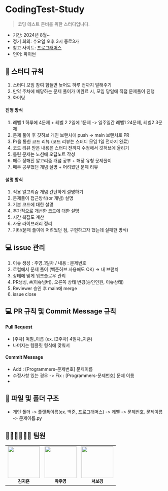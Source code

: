 # CodingTest-Study

> 코딩 테스트 준비를 위한 스터디입니다.

- 기간: 2024년 8월~
- 정기 회의: 수요일 오후 3시 종로3가
- 참고 사이트: [프로그래머스](https://programmers.co.kr/learn/challenges)
- 언어: 파이썬

## 📜 스터디 규칙
1. 스터디 모임 참여 힘들면 늦어도 하루 전까지 말해주기
2. 만약 주차에 해당하는 문제 풀이가 미완료 시, 모임 당일에 직접 문제풀이 진행
3. 화이팅

#### 진행 방식
1. 레벨 1 하루에 4문제 + 레벨 2 2일에 1문제 -> 일주일간 레벨1 24문제, 레벨2 3문제
2. 문제 풀이 후 깃허브 개인 브랜치에 push -> main 브랜치로 PR
3. Pr을 통한 코드 리뷰 (코드 리뷰는 스터디 모임 1일 전까지 완료)
4. 코드 리뷰 받은 내용은 스터디 전까지 수정해서 깃허브에 올리기
5. 틀린 문제는 노션에 오답노트 작성
6. 매주 정해진 알고리즘 개념 공부 + 해당 유형 문제풀이
7. 매주 공부했던 개념 설명 + 어려웠던 문제 리뷰

#### 설명 방식
1. 적용 알고리즘 개념 간단하게 설명하기
2. 문제풀이 접근방식(or 개념) 설명
3. 기본 코드에 대한 설명
4. 추가적으로 개선한 코드에 대한 설명
5. 시간 복잡도 계산
6. 사용 라이브러리 정리
7. 기타(문제 풀이에 어려웠던 점, 구현하고자 했는데 실패한 방식)


## 💻 issue 관리
1. 이슈 생성 : 주영_1일차 / 내용 : 문제번호
2. 로컬에서 문제 풀이 (백준허브 사용해도 OK) → 내 브랜치
3. 상태에 맞게 워크플로우 관리
4. PR생성, #(이슈넘버), 오른쪽 상태 변경(승인인원, 이슈상태)
5. Reviewer 승인 후 main에 merge
6. issue close

## 💻 PR 규칙 및 Commit Message 규칙

#### Pull Request

- [주차] 며칠_이름 (ex. [2주차] 4일차_지훈)
- 나머지는 템플릿 형식에 맞춰서

#### Commit Message
- Add : [Programmers-문제번호] 문제이름
- 수정사항 있는 경우 -> Fix : [Programmers-문제번호] 문제 이름
- 

## 📁 파일 및 폴더 구조
- 개인 폴더 -> 플랫폼이름(ex. 백준, 프로그래머스) -> 레벨 -> 문제번호. 문제이름 -> 문제이름.py



## 🏃🏼‍♂️🏃🏻‍♀️ 팀원
<table>
  <tbody>
    <tr>
      <td align="center"><a href="https://github.com/Jjiggu"><img src="https://i.ibb.co/FYTxKR1/errorcat.png" width="100px;" alt=""/><br /><sub><b>김지훈</b></sub></a><br /></td>
      <td align="center"><a href="https://github.com/Ju0011"><img src="https://i.ibb.co/FYTxKR1/errorcat.png" width="100px;" alt=""/><br /><sub><b>박주영</b></sub></a><br /></td>
      <td align="center"><a href="https://github.com/seobokyeong0314"><img src="https://i.ibb.co/FYTxKR1/errorcat.png" width="100px;" alt=""/><br /><sub><b>서보경</b></sub></a><br /></td>
     <tr/>
  </tbody>
</table>

